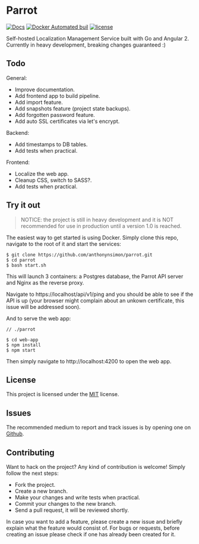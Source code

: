 # Parrot
[![Docs](https://readthedocs.org/projects/docs/badge/?version=latest)](https://anthonynsimon.gitbooks.io/parrot/content/)
[![Docker Automated buil](https://img.shields.io/docker/automated/jrottenberg/ffmpeg.svg)](https://hub.docker.com/r/anthonynsimon/parrot-api/)
[![license](https://img.shields.io/github/license/mashape/apistatus.svg)](https://github.com/anthonynsimon/parrot/blob/master/LICENSE)  

Self-hosted Localization Management Service built with Go and Angular 2.  
Currently in heavy development, breaking changes guaranteed :)

## Todo

General:
- Improve documentation.
- Add frontend app to build pipeline.
- Add import feature.
- Add snapshots feature (project state backups).
- Add forgotten password feature.
- Add auto SSL certificates via let's encrypt.

Backend:
- Add timestamps to DB tables.
- Add tests when practical.

Frontend:
- Localize the web app.
- Cleanup CSS, switch to SASS?.
- Add tests when practical.

## Try it out

> NOTICE: the project is still in heavy development and it is NOT recommended for use in production until a version 1.0 is reached.

The easiest way to get started is using Docker. Simply clone this repo, navigate to the root of it and start the services:
```
$ git clone https://github.com/anthonynsimon/parrot.git
$ cd parrot
$ bash start.sh
```
This will launch 3 containers: a Postgres database, the Parrot API server and Nginx as the reverse proxy.

Navigate to https://localhost/api/v1/ping and you should be able to see if the API is up (your browser might complain about an unkown certificate, this issue will be addressed soon).

And to serve the web app:
```
// ./parrot

$ cd web-app
$ npm install
$ npm start
```
Then simply navigate to http://localhost:4200 to open the web app.

## License
This project is licensed under the [MIT](https://github.com/anthonynsimon/parrot/blob/master/LICENSE) license.

## Issues
The recommended medium to report and track issues is by opening one on [Github](https://github.com/anthonynsimon/parrot).

## Contributing
Want to hack on the project? Any kind of contribution is welcome!
Simply follow the next steps:

- Fork the project.
- Create a new branch.
- Make your changes and write tests when practical.
- Commit your changes to the new branch.
- Send a pull request, it will be reviewed shortly.

In case you want to add a feature, please create a new issue and briefly explain what the feature would consist of. For bugs or requests, before creating an issue please check if one has already been created for it.
